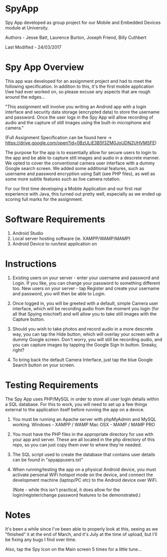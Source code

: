 # SpyApp
Spy App developed as group project for our Mobile and Embedded Devices module at University.

Authors - Jesse Batt, Laurence Burton, Joseph Friend, Billy Cuthbert

Last Modified - 24/03/2017

# Spy App Overview
This app was developed for an assignment project and had to meet the following specification.
In addition to this, it's the first mobile application I/we had ever worked on, so please excuse
any aspects that are rough around the edges...

"This assignment will involve you writing an Android app with a login interface and security 
data storage (encrypted data) to store the username and password. Once the user logs in the 
Spy App will allow recording of audio and the capture of still images using the built-in 
microphone and camera." 

(Full Assignment Specification can be found here -> https://drive.google.com/open?id=0BzULiE3B5f3ZM0JoUDN2UHVMSFE)

The purpose for the app is to essentially allow for secure users to login to the app and be
able to capture still images and audio in a descrete manner. We opted to cover the conventional
camera user interface with a dummy Google search screen. We added some additional features, such
as username and password encryption using Salt (see PHP files), as well as some more subtle features
such as live camera rotation.

For our first time developing a Mobile Application and our first real experience with Java, this turned 
out pretty well, especially as we ended up scoring full marks for the assignment.

# Software Requirements
1. Android Studio
2. Local server hosting software (ie. XAMPP/WAMP/MAMP)
3. Android Device to run/test application on

# Instructions
1. Existing users on your server - enter your username and password and Login.
   If you like, you can change your password to something different too.
   New users on your server - tap Register and create your username and password,
   you will then be able to Login.
   
2. Once logged in, you will be greeted with a default, simple Camera user interface,
   which will be recording audio from the moment you login (for all that Spying mischief)
   and will allow you to take still images with the Capture button.
   
3. Should you wish to take photos and record audio in a more descrete way, you can tap the Hide
   button, which will overlay your screen with a dummy Google screen. Don't worry, you will 
   still be recording audio, and you can capture images by tapping the Google Sign In button.
   Sneaky, right?
   
4. To bring back the default Camera Interface, just tap the blue Google Search button 
   on your screen.   

# Testing Requirements
The Spy App uses PHP/MySQL in order to store all user login details within a SQL database.
For this to work, you will need to set up a few things external to the application itself 
before running the app on a device.

1. You must be running an Apache server with phpMyAdmin and MySQL working. 
   Windows - XAMPP / WAMP
   Mac OSX - MAMP / MAMP PRO
   
2. You must have the PHP files in the appropriate directory for 
   use with your app and server. These are all located in the php 
   directory of this repo, so you can just copy them over to where they're needed.
   
3. The SQL script used to create the database that contains user details can be found in
   "spyappusers.txt"
   
4. When running/testing the app on a physical Android device, you must activate 
   personal WiFi hotspot mode on the device, and connect the development 
   machine (laptop/PC etc) to the Android device over WiFi. 
   
   (Note - while this isn't practical, it does allow for the login/register/change 
   password features to be demonstrated.)
   
# Notes

It's been a while since I've been able to properly look at this, seeing as we "finished" it
at the end of March, and it's July at the time of upload, but I'll be fixing any bugs I 
find over time.

Also, tap the Spy Icon on the Main screen 5 times for a little tune...
   
   
   
